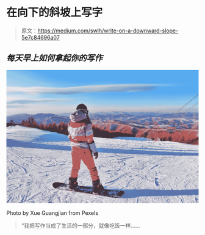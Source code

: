# 在向下的斜坡上写字

> 原文：<https://medium.com/swlh/write-on-a-downward-slope-5e7c84696a07>

## *每天早上如何拿起你的写作*

![](img/ed04a2e9e7c85415c7e90953c097b093.png)

Photo by Xue Guangjian from Pexels

> “我把写作当成了生活的一部分，就像吃饭一样……